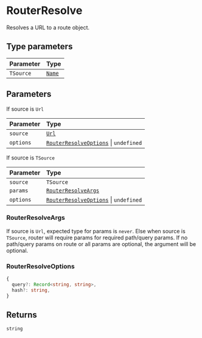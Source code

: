# RouterResolve

Resolves a URL to a route object.

## Type parameters

| Parameter | Type |
| :------ | :------ |
| `TSource` | [`Name`](/api/types/Route#name) |

## Parameters

If source is `Url`

| Parameter | Type |
| :------ | :------ |
| `source` | [`Url`](/api/types/Url) |
| `options` | [`RouterResolveOptions`](/api/types/RouterResolve#routerresolveoptions) \| `undefined` |

If source is `TSource`

| Parameter | Type |
| :------ | :------ |
| `source` | `TSource` |
| `params` | [`RouterResolveArgs`](/api/types/RouterResolve#routerresolveargs) |
| `options` | [`RouterResolveOptions`](/api/types/RouterResolve#routerresolveoptions) \| `undefined` |

### RouterResolveArgs

If source is `Url`, expected type for params is `never`. Else when source is `TSource`, router will require params for required path/query params. If no path/query params on route or all params are optional, the argument will be optional.

### RouterResolveOptions

```ts
{
  query?: Record<string, string>,
  hash?: string,
}
```

## Returns

`string`
